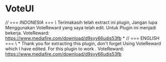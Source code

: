# VoteUI
*// === INDONESIA === \\* Terimakasih telah extract ini plugin, Jangan lupa Menggunakan VoteReward yang saya telah edit. Untuk Plugin ini menjadi bekerja.  VoteReward:  https://www.mediafire.com/download/d9syy66udis53fb   * // === ENGLISH === \\ * Thank you for extracting this plugin, don't forget Using VoteReward which I have edited. For this plugin to work .  VoteReward:  https://www.mediafire.com/download/d9syy66udis53fb
